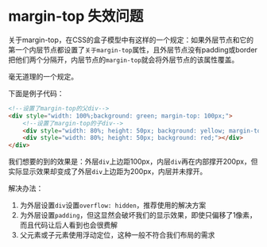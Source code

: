 # margin-top 失效问题

关于margin-top，在CSS的盒子模型中有这样的一个规定：如果外层节点和它的第一个内层节点都设置了`关于margin-top`属性，且外层节点没有padding或border把他们两个分隔开，内层节点的`margin-top`就会将外层节点的该属性覆盖。

毫无道理的一个规定。

下面是例子代码：

```html
<!--设置了margin-top的父div-->
<div style="width: 100%;background: green; margin-top: 100px;">
    <!--设置了margin-top的子div-->
    <div style="width: 80%; height: 50px; background: yellow; margin-top: 200px;"></div>
    <div style="width: 80%; height: 50px; background: red;"></div>
</div>
```

我们想要的到的效果是：外层`div`上边距100px，内层`div`再在内部撑开200px，但实际显示效果却变成了外层`div`上边距为200px，内层并未撑开。

解决办法：

1. 为外层设置`div`设置`overflow: hidden`，推荐使用的解决方案
2. 为外层设置`padding`，但这显然会破坏我们的显示效果，即使只偏移了1像素，而且代码让后人看到也会很费解
3. 父元素或子元素使用浮动定位，这种一般不符合我们布局的需求
